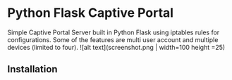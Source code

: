 # Python Flask Captive Portal
Simple Captive Portal Server built in Python Flask using iptables rules for configurations. Some of the features are multi user account and multiple devices (limited to four).
![alt text](screenshot.png | width=100 height =25)

## Installation

